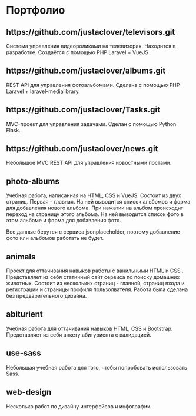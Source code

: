 # Портфолио
<h2><a>https://github.com/justaclover/televisors.git</a></h2>
<p>Система управления видеороликами на телевизорах. Находится в разработке. Создаётся с помощью PHP Laravel + VueJS</p>

<h2><a>https://github.com/justaclover/albums.git</a></h2>
<p>REST API для управления фотоальбомами. Сделана с помощью PHP Laravel + laravel-medialibrary.</p>

<h2><a>https://github.com/justaclover/Tasks.git</a></h2>
<p>MVC-проект для управления задачами. Сделан с помощью Python Flask.</p>

<h2><a>https://github.com/justaclover/news.git</a></h2>
<p>Небольшое MVC REST API для управления новостными постами.</p>

<h2>photo-albums</h2>
<p>Учебная работа, написанная на HTML, CSS и VueJS. Состоит из двух страниц. Первая - главная. На ней выводится список альбомов и форма для добавления нового альбома. При нажатии на альбом происходит переход на страницу этого альбома. На ней выводится список фото в этом альбоме и форма для добавления фото.</p>
<p>Все данные берутся с сервиса jsonplaceholder, поэтому добавление фото или альбомов работать не будет.</p>

<h2>animals</h2>
<p>Проект для оттачивания навыков работы с ванильными HTML и CSS . Представляет из себя статичный сайт сервиса по поиску домашних животных. Состоит из нескольких страниц - главной, страниц входа и регистрации и страницы профиля пользолвателя. Работа была сделана без предварительного дизайна.</p>

<h2>abiturient</h2>
<p>Учебная работа для оттачивания навыков HTML, CSS и Bootstrap. Представляет из себя анкету абитуриента с валидацией.</p>

<h2>use-sass</h2>
<p>Небольшая учебная работа для того, чтобы попробовать использовать Sass.</p>

<h2>web-design</h2>
<p>Несколько работ по дизайну интерфейсов и инфографик.</p>
